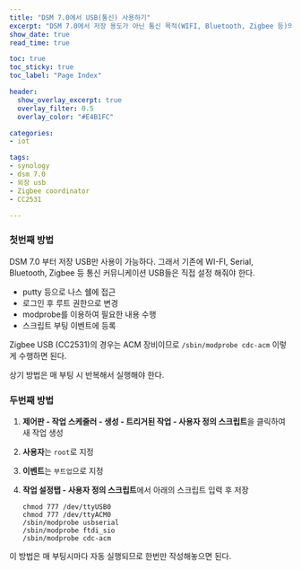 ```yaml
---
title: "DSM 7.0에서 USB(통신) 사용하기" 
excerpt: "DSM 7.0에서 저장 용도가 아닌 통신 목적(WIFI, Bluetooth, Zigbee 등)의 외장 USB를 사용하기 위한 방법을 설명합니다."
show_date: true
read_time: true

toc: true
toc_sticky: true
toc_label: "Page Index"

header:
  show_overlay_excerpt: true
  overlay_filter: 0.5
  overlay_color: "#E4B1FC"

categories: 
- iot

tags: 
- synology
- dsm 7.0
- 외장 usb
- Zigbee coordinator
- CC2531

---
```


### 첫번째 방법

DSM 7.0 부터 저장 USB만 사용이 가능하다. 그래서 기존에 WI-FI, Serial, Bluetooth, Zigbee 등 통신 커뮤니케이션 USB들은 직접 설정 해줘야 한다.

- putty 등으로 나스 쉘에 접근
- 로그인 후 루트 권한으로 변경
- modprobe를 이용하여 필요한 내용 수행
- 스크립트 부팅 이벤트에 등록

Zigbee USB (CC2531)의 경우는 ACM 장비이므로 `/sbin/modprobe cdc-acm` 이렇게 수행하면 된다.

상기 방법은 매 부팅 시 반복해서 실행해야 한다.

### 두번째 방법

1. **제어판 - 작업 스케줄러 - 생성 - 트리거된 작업 - 사용자 정의 스크립트**을 클릭하여 새 작업 생성

2. **사용자**는 `root`로 지정

3. **이벤트**는 `부트업`으로 지정

4. **작업 설정탭 - 사용자 정의 스크립트**에서 아래의 스크립트 입력 후 저장
   
   ```
   chmod 777 /dev/ttyUSB0
   chmod 777 /dev/ttyACM0
   /sbin/modprobe usbserial
   /sbin/modprobe ftdi_sio
   /sbin/modprobe cdc-acm
   ```

이 방법은 매 부팅시마다 자동 실행되므로 한번만 작성해놓으면 된다.
